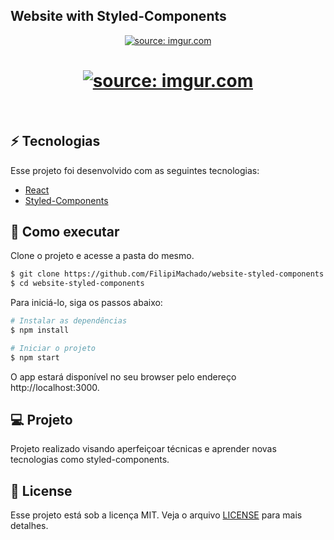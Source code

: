 <h2>Website with Styled-Components</h2>

<p align="center">
  <a href="https://imgur.com/IvZcfii"><img src="https://i.imgur.com/57PbV3f.png" title="source: imgur.com" /></a>
</p>
<h1 align="center">
    <a href="https://imgur.com/x3SAj0j"><img src="https://i.imgur.com/j8XYwDk.png" title="source: imgur.com" /></a>
</h1>

<br>

## ⚡ Tecnologias

Esse projeto foi desenvolvido com as seguintes tecnologias:

- [React](https://reactjs.org)
- [Styled-Components](https://styled-components.com/)

## 🚀 Como executar

Clone o projeto e acesse a pasta do mesmo.

```bash
$ git clone https://github.com/FilipiMachado/website-styled-components
$ cd website-styled-components
```

Para iniciá-lo, siga os passos abaixo:
```bash
# Instalar as dependências
$ npm install

# Iniciar o projeto
$ npm start
```
O app estará disponível no seu browser pelo endereço http://localhost:3000.

## 💻 Projeto

Projeto realizado visando aperfeiçoar técnicas e aprender novas tecnologias como styled-components.                                                                                                       
## 📝 License

Esse projeto está sob a licença MIT. Veja o arquivo [LICENSE](LICENSE.md) para mais detalhes.
